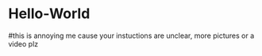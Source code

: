 # Hello-World
#this is annoying me cause your instuctions are unclear, more pictures or a video plz
